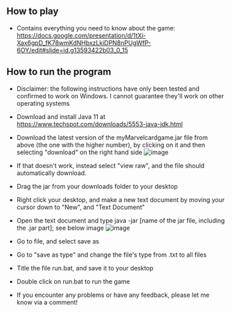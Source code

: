 
## **How to play**
* Contains everything you need to know about the game: https://docs.google.com/presentation/d/1tXi-Xax6gpD_fK78wmKdNHbxzLkiDPN8nPUgWfP-6OY/edit#slide=id.g13593422b03_0_15
## **How to run the program**
* Disclaimer: the following instructions have only been tested and confirmed to work on Windows. I cannot guarantee they'll work on other operating systems
* Download and install Java 11 at https://www.techspot.com/downloads/5553-java-jdk.html 
* Download the latest version of the myMarvelcardgame.jar file from above (the one with the higher number), by clicking on it and then selecting "download" on the right hand side
  ![image](https://github.com/tlanders6618/myMarvelcardgame/assets/113645988/9cd34b41-cd6f-4e64-a6a8-d847e2724358)
* If that doesn't work, instead select "view raw", and the file should automatically download.
* Drag the jar from your downloads folder to your desktop
* Right click your desktop, and make a new text document by moving your cursor down to "New", and "Text Document"
* Open the text document and type java -jar [name of the jar file, including the .jar part]; see below image
![image](https://github.com/tlanders6618/myMarvelcardgame/assets/113645988/6b32eb11-03f2-4cfb-8a8a-8894807785f4)
* Go to file, and select save as
* Go to "save as type" and change the file's type from .txt to all files
* Title the file run.bat, and save it to your desktop
* Double click on run.bat to run the game
  
* If you encounter any problems or have any feedback, please let me know via a comment!
